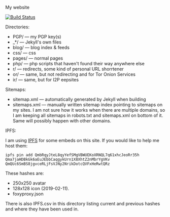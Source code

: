 My website

[![Build Status](https://travis-ci.org/Mikaela/mikaela.github.io.svg?branch=master)](https://travis-ci.org/Mikaela/mikaela.github.io)

Directories:

* PGP/ — my PGP key(s)
* \_\*/ — Jekyll's own files
* blog/ — blog index & feeds
* css/ — css
* pages/ — normal pages
* php/ — php scripts that haven't found their way anywhere else
* r/ — redirects, some kind of personal URL shorrtener
* or/ — same, but not redirecting and for Tor Onion Services
* ir/ — same, but for I2P eepsites

Sitemaps:

* sitemap.xml — automatically generated by Jekyll when building
* sitemaps.xml — manually written sitemap index pointing to sitemaps on my
  sites. I am not sure how it works when there are multiple domains, so
  I am keeping all sitemaps in robots.txt and sitemaps.xml on bottom
  of it. Same will possibly happen with other domains.

IPFS:

I am using [IPFS](https://ipfs.io/) for some embeds on this site. If you
would like to help me host them:

```
ipfs pin add QmbRqyJteL8qyYefSMgVBWUEKoXRNQL7q61xhcJeoRr35h Qma7jaHDBkGk6aEuJEbbCaqgykUrn1X8XhtZ2nMbrYgVKv QmQUc6SmBS8jgvceRLjFsVJNy2NrikDotcQVFxHeRwtQRz
```

These hashes are:
* 250x250 avatar
* 128x128 icon (2019-02-11).
* foxyproxy.json

There is also IPFS.csv in this directory listing current and previous hashes
and where they have been used in.
